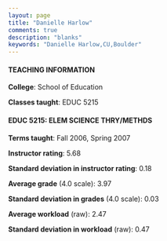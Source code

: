 ```yaml
---
layout: page
title: "Danielle Harlow" 
comments: true
description: "blanks"
keywords: "Danielle Harlow,CU,Boulder"
---
```

<head>
<script src="https://ajax.googleapis.com/ajax/libs/jquery/2.1.3/jquery.min.js"></script>
<script src="https://dl.dropboxusercontent.com/s/pc42nxpaw1ea4o9/highcharts.js?dl=0"></script>
<!-- <script src="../assets/js/highcharts.js"></script> -->
<style type="text/css">@font-face {
	font-family: "Bebas Neue";
	src: url(https://www.filehosting.org/file/details/544349/BebasNeue Regular.otf) format("opentype");
	}
	h1.Bebas { 
		font-family: "Bebas Neue", Verdana, Tahoma;
	}
</style>
</head>
	   
#### TEACHING INFORMATION

**College**: School of Education

**Classes taught**: EDUC 5215

#### EDUC 5215: ELEM SCIENCE THRY/METHDS

**Terms taught**: Fall 2006, Spring 2007

**Instructor rating**: 5.68

**Standard deviation in instructor rating**: 0.18

**Average grade** (4.0 scale): 3.97

**Standard deviation in grades** (4.0 scale): 0.03

**Average workload** (raw): 2.47

**Standard deviation in workload** (raw): 0.47

